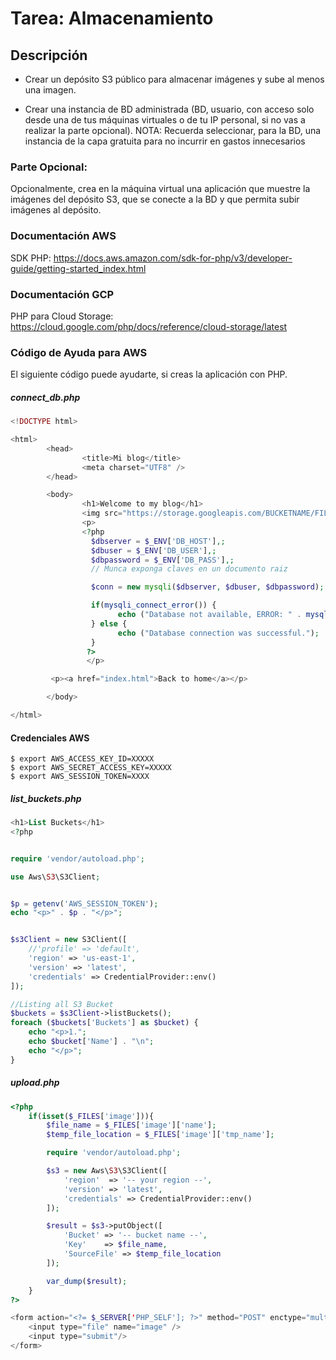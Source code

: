 # Tarea: Almacenamiento



## Descripción

- Crear un depósito S3 público para almacenar imágenes y sube al menos una imagen.

- Crear una instancia de BD administrada (BD, usuario, con acceso solo desde una de tus máquinas virtuales o de tu IP personal, si no vas a realizar la parte opcional).
NOTA: Recuerda seleccionar, para la BD, una instancia de la capa gratuita para no incurrir en gastos innecesarios

### Parte Opcional: 

Opcionalmente, crea en la máquina virtual una aplicación que muestre la imágenes del depósito S3, que se conecte a la BD y que permita subir imágenes al depósito.


### Documentación AWS
SDK PHP: https://docs.aws.amazon.com/sdk-for-php/v3/developer-guide/getting-started_index.html

### Documentación GCP
PHP para Cloud Storage: https://cloud.google.com/php/docs/reference/cloud-storage/latest



### Código de Ayuda para AWS

El siguiente código puede ayudarte, si creas la aplicación con PHP.

##### connect_db.php

```php
<!DOCTYPE html>

<html>
        <head>
                <title>Mi blog</title>
                <meta charset="UTF8" />
        </head>

        <body>
                <h1>Welcome to my blog</h1>
                <img src="https://storage.googleapis.com/BUCKETNAME/FILEIMG.jpg" />
                <p>
                <?php
                  $dbserver = $_ENV['DB_HOST'],;
                  $dbuser = $_ENV['DB_USER'],;
                  $dbpassword = $_ENV['DB_PASS'],;
                  // Munca exponga claves en un documento raiz

                  $conn = new mysqli($dbserver, $dbuser, $dbpassword);

                  if(mysqli_connect_error()) {
                        echo ("Database not available, ERROR: " . mysqli_connect_error());
                  } else {
                        echo ("Database connection was successful.");
                  }
                 ?>
                 </p>

         <p><a href="index.html">Back to home</a></p>

        </body>

</html>
```

#### Credenciales AWS


```
$ export AWS_ACCESS_KEY_ID=XXXXX
$ export AWS_SECRET_ACCESS_KEY=XXXXX
$ export AWS_SESSION_TOKEN=XXXX
```

##### list_buckets.php

```php
<h1>List Buckets</h1>
<?php


require 'vendor/autoload.php';

use Aws\S3\S3Client;


$p = getenv('AWS_SESSION_TOKEN');
echo "<p>" . $p . "</p>";


$s3Client = new S3Client([
    //'profile' => 'default',
    'region' => 'us-east-1',
    'version' => 'latest',
    'credentials' => CredentialProvider::env()
]);

//Listing all S3 Bucket
$buckets = $s3Client->listBuckets();
foreach ($buckets['Buckets'] as $bucket) {
    echo "<p>1.";
    echo $bucket['Name'] . "\n";
    echo "</p>";
}
```

##### upload.php

```php
<?php
	if(isset($_FILES['image'])){
		$file_name = $_FILES['image']['name'];   
		$temp_file_location = $_FILES['image']['tmp_name']; 

		require 'vendor/autoload.php';

		$s3 = new Aws\S3\S3Client([
			'region'  => '-- your region --',
			'version' => 'latest',
			'credentials' => CredentialProvider::env()
		]);		

		$result = $s3->putObject([
			'Bucket' => '-- bucket name --',
			'Key'    => $file_name,
			'SourceFile' => $temp_file_location			
		]);

		var_dump($result);
	}
?>

<form action="<?= $_SERVER['PHP_SELF']; ?>" method="POST" enctype="multipart/form-data">         
	<input type="file" name="image" />
	<input type="submit"/>
</form>   
```